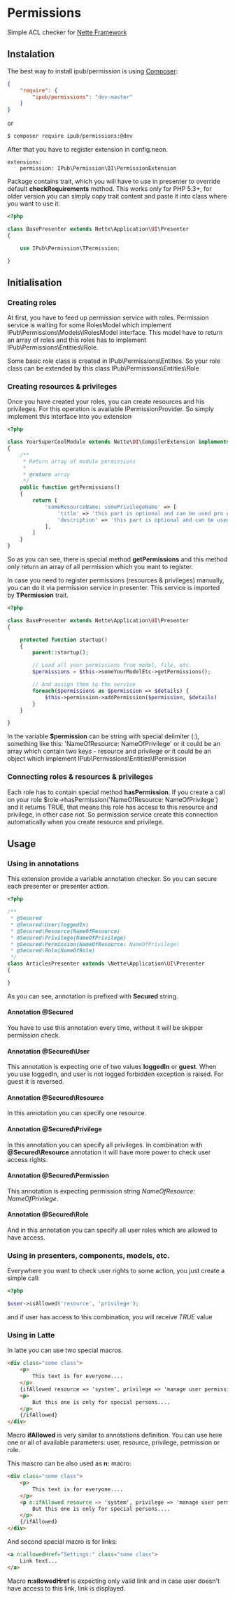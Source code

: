 # Permissions

Simple ACL checker for [Nette Framework](http://nette.org/)

## Instalation

The best way to install ipub/permission is using  [Composer](http://getcomposer.org/):


```json
{
	"require": {
		"ipub/permissions": "dev-master"
	}
}
```

or


```sh
$ composer require ipub/permissions:@dev
```

After that you have to register extension in config.neon.

```neon
extensions:
	permission: IPub\Permission\DI\PermissionExtension
```

Package contains trait, which you will have to use in presenter to override default **checkRequirements** method. This works only for PHP 5.3+, for older version you can simply copy trait content and paste it into class where you want to use it.

```php
<?php

class BasePresenter extends Nette\Application\UI\Presenter
{

	use IPub\Permission\TPermission;

}
```

## Initialisation

### Creating roles

At first, you have to feed up permission service with roles. Permission service is waiting for some RolesModel which implement IPub\Permissions\Models\IRolesModel interface. This model have to return an array of roles and this roles has to implement IPub\Permissions\Entities\IRole.

Some basic role class is created in IPub\Permissions\Entities. So your role class can be extended by this class IPub\Permissions\Entities\Role

### Creating resources & privileges

Once you have created your roles, you can create resources and his privileges. For this operation is available IPermissionProvider. So simply implement this interface into you extension

```php
<?php

class YourSuperCoolModule extends Nette\DI\CompilerExtension implements IPub\Permissions\DI\IPermissionsProvider
{
	/**
	 * Return array of module permissions
	 *
	 * @return array
	 */
	public function getPermissions()
	{
		return [
			'someResourceName: somePrivilegeName' => [
				'title' => 'this part is optional and can be used pro editing purposes, etc.',
				'description' => 'this part is optional and can be used pro editing purposes, etc.'
			],
		]
	}
}
```

So as you can see, there is special method **getPermissions** and this method only return an array of all permission which you want to register.

In case you need to register permissions (resources & privileges) manually, you can do it via permission service in presenter. This service is imported by **TPermission** trait.

```php
<?php

class BasePresenter extends Nette\Application\UI\Presenter
{

	protected function startup()
	{
		parent::startup();

		// Load all your permissions from model, file, etc.
		$permissions = $this->someYourModelEtc->getPermissions();

		// And assign them to the service
		foreach($permissions as $permission => $details) {
			$this->permission->addPermission($permission, $details)
		}
	}

}
```

In the variable **$permission** can be string with special delimiter (:), something like this:  'NameOfResource: NameOfPrivilege' or it could be an array which contain two keys - resource and privilege or it could be an object which implement IPub\Permissions\Entities\IPermission

### Connecting roles & resources & privileges

Each role has to contain special method **hasPermission**. If you create a call on your role $role->hasPermission('NameOfResource: NameOfPrivilege') and it returns TRUE, that means this role has access to this resource and privilege, in other case not. So permission service create this connection automatically when you create resource and privilege.

## Usage

### Using in annotations

This extension provide a variable annotation checker. So you can secure each presenter or presenter action.

```php
<?php

/**
 * @Secured
 * @Secured\User(loggedIn)
 * @Secured\Resource(NameOfResource)
 * @Secured\Privilege(NameOfPrivilege)
 * @Secured\Permission(NameOfResource: NameOfPrivilege)
 * @Secured\Role(NameOfRole)
 */
class ArticlesPresenter extends \Nette\Application\UI\Presenter
{

}
```

As you can see, annotation is prefixed with **Secured** string.

#### Annotation @Secured

You have to use this annotation every time, without it will be skipper permission check.

#### Annotation @Secured\User

This annotation is expecting one of two values **loggedIn** or **guest**. When you use loggedIn, and user is not logged forbidden exception is raised. For guest it is reversed.

#### Annotation @Secured\Resource

In this annotation you can specify one resource.

#### Annotation @Secured\Privilege

In this annotation you can specify all privileges. In combination with **@Secured\Resource** annotation it will have more power to check user access rights.

#### Annotation @Secured\Permission

This annotation is expecting permission string *NameOfResource: NameOfPrivilege*.

#### Annotation @Secured\Role

And in this annotation you can specify all user roles which are allowed to have access.

### Using in presenters, components, models, etc.

Everywhere you want to check user rights to some action, you just create a simple call:

```php
<?php

$user->isAllowed('resource', 'privilege');
```

and if user has access to this combination, you will receive *TRUE* value

### Using in Latte

In latte you can use two special macros.

```html
<div class="some class">
	<p>
		This text is for everyone....
	</p>
	{ifAllowed resource => 'system', privilege => 'manage user permissions'}
	<p>
		But this one is only for special persons....
	</p>
	{/ifAllowed}
</div>
```

Macro **ifAllowed** is very similar to annotations definition. You can use here one or all of available parameters: user, resource, privilege, permission or role.

This mascro can be also used as **n:** macro:

```html
<div class="some class">
	<p>
		This text is for everyone....
	</p>
	<p n:ifAllowed resource => 'system', privilege => 'manage user permissions'>
		But this one is only for special persons....
	</p>
	{/ifAllowed}
</div>
```

And second special macro is for links:

```html
<a n:allowedHref="Settings:" class="some class">
	Link text...
</a>
```

Macro **n:allowedHref** is expecting only valid link and in case user doesn't have access to this link, link is displayed.
